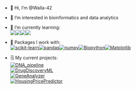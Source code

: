 - 👋 Hi, I’m @Walla-42
- 👀 I’m interested in bioinformatics and data analytics 
- 🌱 I’m currently learning:  
 <a href="https://www.python.org/"><img src="https://img.shields.io/badge/python-3670A0?style=for-the-badge&logo=python&logoColor=ffdd54"></a><a href="https://www.sqlite.org/"><img src="https://img.shields.io/badge/sqlite-%2307405e.svg?style=for-the-badge&logo=sqlite&logoColor=white"></a><a href="https://www.java.com/"><img src="https://img.shields.io/badge/java-%23ED8B00.svg?style=for-the-badge&logo=openjdk&logoColor=white"></a><img src="https://img.shields.io/badge/c++-%2300599C.svg?style=for-the-badge&logo=c%2B%2B&logoColor=white"></a>
- 🧠 Packages I work with:  
<a href="https://scikit-learn.org/stable/"><img src="https://img.shields.io/badge/scikit--learn-%23F7931E.svg?style=for-the-badge&logo=scikit-learn&logoColor=white" alt="scikit-learn"></a><a href="https://pandas.pydata.org/"><img src="https://img.shields.io/badge/pandas-%23150458.svg?style=for-the-badge&logo=pandas&logoColor=white" alt="pandas"></a><a href="https://numpy.org/"><img src="https://img.shields.io/badge/numpy-%23013243.svg?style=for-the-badge&logo=numpy&logoColor=white" alt="numpy"></a><a href="https://biopython.org/"><img src="https://img.shields.io/badge/Biopython-%23307ffd.svg?style=for-the-badge&logo=BioPython&logoColor=black" alt="Biopython"></a><a href="https://matplotlib.org/"><img src="https://img.shields.io/badge/Matplotlib-%23ffffff.svg?style=for-the-badge&logo=Matplotlib&logoColor=black" alt="Matplotlib"></a>

- 🗒️ My current projects:  
[![DNA_pipeline](https://img.shields.io/badge/Gene_Search-v1.0-blue.svg)](https://github.com/walla-42/Gene_Search)  
[![DrugDiscoveryML](https://img.shields.io/badge/DrugDiscoveryML-v0.8-red.svg)](https://github.com/walla-42/DrugDiscoveryML)  
[![GeneAnalyzer](https://img.shields.io/badge/GeneAnalyzer-v2.1-green.svg)](https://github.com/walla-42/GeneAnalyzer)  
[![HousingPricePredictor](https://img.shields.io/badge/HomePriceComparison-v0.4-green.svg)](https://github.com/SnoopLawg/HomePriceComparison.git)  
<!---
Walla-42/Walla-42 is a ✨ special ✨ repository because its `README.md` (this file) appears on your GitHub profile.
You can click the Preview link to take a look at your changes.
--->
